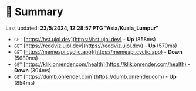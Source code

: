 # 📖 Summary
Last updated: **23/5/2024, 12:28:57 PTG "Asia/Kuala_Lumpur"**

- `GET` [https://hst.ujol.dev](https://hst.ujol.dev) - **Up** (858ms)
- `GET` [https://reddviz.ujol.dev](https://reddviz.ujol.dev) - **Up** (570ms)
- `GET` [https://memeapi.cyclic.app](https://memeapi.cyclic.app) - **Down** (5680ms)
- `GET` [https://klik.onrender.com/health](https://klik.onrender.com/health) - **Down** (304ms)
- `GET` [https://dumb.onrender.com](https://dumb.onrender.com) - **Up** (854ms)
